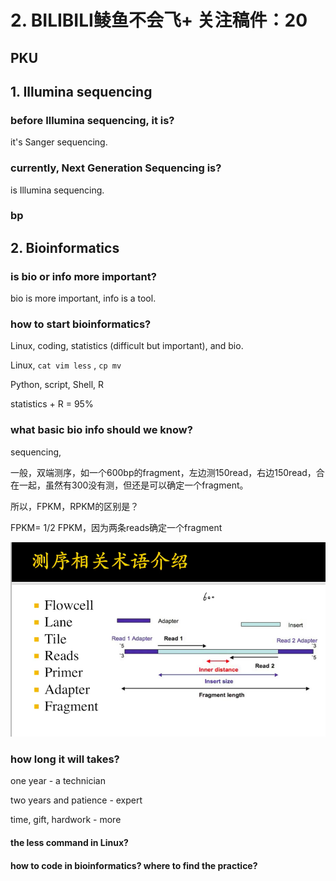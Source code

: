 # 2. BILIBILI鲮鱼不会飞+ 关注稿件：20

## PKU

## 1. Illumina sequencing

### before Illumina sequencing, it is?

it's Sanger sequencing.

### currently, Next Generation Sequencing is?

is Illumina sequencing.

### bp

## 2. Bioinformatics

### is bio or info more important?

bio is more important, info is a tool.

### how to start bioinformatics?

Linux, coding, statistics \(difficult but important\), and bio.

Linux, `cat vim less` , `cp mv` 

Python, script, Shell, R

statistics + R = 95%

### what basic bio info should we know?

sequencing, 

一般，双端测序，如一个600bp的fragment，左边测150read，右边150read，合在一起，虽然有300没有测，但还是可以确定一个fragment。

所以，FPKM，RPKM的区别是？

FPKM= 1/2 FPKM，因为两条reads确定一个fragment

![](../.gitbook/assets/ping-mu-kuai-zhao-20201130-shang-wu-12.46.43.png)

### how long it will takes?

one year - a technician

two years and patience - expert

time, gift, hardwork - more



#### the less command in Linux?

#### how to code in bioinformatics? where to find the practice?





